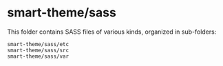 # smart-theme/sass

This folder contains SASS files of various kinds, organized in sub-folders:

    smart-theme/sass/etc
    smart-theme/sass/src
    smart-theme/sass/var
